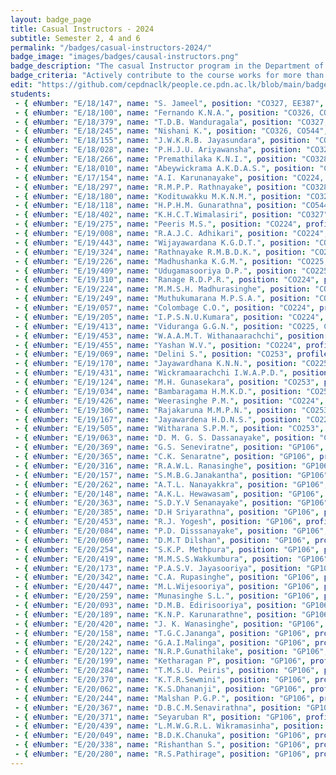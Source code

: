 ```yaml
---
layout: badge_page
title: Casual Instructors - 2024
subtitle: Semester 2, 4 and 6
permalink: "/badges/casual-instructors-2024/"
badge_image: "images/badges/causal-instructors.png"
badge_description: "The casual Instructor program in the Department of Computer Engineering provides undergraduate students with the opportunity to be an instructor/teaching assistant in the courses offered for their junior batches."
badge_criteria: "Actively contribute to the course works for more than 6 working hours"
edit: "https://github.com/cepdnaclk/people.ce.pdn.ac.lk/blob/main/badges/casual-instructors-2024"
students: 
 - { eNumber: "E/18/147", name: "S. Jameel", position: "CO327, EE387", profile_url: "/students/e18/147/", profile_image: "https://people.ce.pdn.ac.lk/images/students/e18/e18147.jpg", link: "#" }
 - { eNumber: "E/18/100", name: "Fernando K.N.A.", position: "CO326, CO544", profile_url: "/students/e18/100/", profile_image: "https://people.ce.pdn.ac.lk/images/students/e18/e18100.jpg", link: "#" }
 - { eNumber: "E/18/379", name: "T.D.B. Wanduragala", position: "CO327, CO328", profile_url: "/students/e18/379/", profile_image: "https://people.ce.pdn.ac.lk/images/students/e18/e18379.jpg", link: "#" }
 - { eNumber: "E/18/245", name: "Nishani K.", position: "CO326, CO544", profile_url: "/students/e18/245/", profile_image: "https://people.ce.pdn.ac.lk/images/students/e18/e18245.jpg", link: "#" }
 - { eNumber: "E/18/155", name: "J.W.K.R.B. Jayasundara", position: "CO328, CO544", profile_url: "/students/e18/155/", profile_image: "https://people.ce.pdn.ac.lk/images/students/e18/e18155.jpg", link: "#" }
 - { eNumber: "E/18/028", name: "P.H.J.U. Ariyawansha", position: "CO327, CO328", profile_url: "/students/e18/028/", profile_image: "https://people.ce.pdn.ac.lk/images/students/e18/e18028.jpg", link: "#" }
 - { eNumber: "E/18/266", name: "Premathilaka K.N.I.", position: "CO328, CO544", profile_url: "/students/e18/266/", profile_image: "https://people.ce.pdn.ac.lk/images/students/e18/e18266.jpg", link: "#" }
 - { eNumber: "E/18/010", name: "Abeywickrama A.K.D.A.S.", position: "CO328, CO544", profile_url: "/students/e18/010/", profile_image: "https://people.ce.pdn.ac.lk/images/students/e18/e18010.jpg", link: "#" }
 - { eNumber: "E/17/154", name: "A.I. Karunanayake", position: "CO224, CO326", profile_url: "/students/e17/154/", profile_image: "https://people.ce.pdn.ac.lk/images/students/e17/e17154.jpg", link: "#" }
 - { eNumber: "E/18/297", name: "R.M.P.P. Rathnayake", position: "CO328, CO544", profile_url: "/students/e18/297/", profile_image: "https://people.ce.pdn.ac.lk/images/students/e18/e18297.jpg", link: "#" }
 - { eNumber: "E/18/180", name: "Kodituwakku M.K.N.M.", position: "CO328, CO544", profile_url: "/students/e18/180/", profile_image: "https://people.ce.pdn.ac.lk/images/students/e18/e18180.jpg", link: "#" }
 - { eNumber: "E/18/118", name: "H.P.H.M. Gunarathna", position: "CO544", profile_url: "/students/e18/118/", profile_image: "https://people.ce.pdn.ac.lk/images/students/e18/e18118.jpg", link: "#" }
 - { eNumber: "E/18/402", name: "K.H.C.T.Wimalasiri", position: "CO327", profile_url: "/students/e18/402/", profile_image: "https://people.ce.pdn.ac.lk/images/students/e18/e18402.jpg", link: "#" }
 - { eNumber: "E/19/275", name: "Peeris M.S.", position: "CO224", profile_url: "/students/e19/275/", profile_image: "https://people.ce.pdn.ac.lk/images/students/e19/e19275.jpg", link: "#" }
 - { eNumber: "E/19/008", name: "R.A.J.C. Adhikari", position: "CO224", profile_url: "/students/e19/008/", profile_image: "https://people.ce.pdn.ac.lk/images/students/e19/e19008.jpg", link: "#" }
 - { eNumber: "E/19/443", name: "Wijayawardana K.G.D.T.", position: "CO224", profile_url: "/students/e19/443/", profile_image: "https://people.ce.pdn.ac.lk/images/students/e19/e19443.jpg", link: "#" }
 - { eNumber: "E/19/324", name: "Rathnayake R.M.B.D.K.", position: "CO224", profile_url: "/students/e19/324/", profile_image: "https://people.ce.pdn.ac.lk/images/students/e19/e19324.jpg", link: "#" }
 - { eNumber: "E/19/226", name: "Madhushanka K.G.M.", position: "CO225, CO226", profile_url: "/students/e19/226/", profile_image: "https://people.ce.pdn.ac.lk/images/students/e19/e19226.jpg", link: "#" }
 - { eNumber: "E/19/409", name: "Udugamasooriya D.P.", position: "CO225, CO226", profile_url: "/students/e19/409/", profile_image: "https://people.ce.pdn.ac.lk/images/students/e19/e19409.jpg", link: "#" }
 - { eNumber: "E/19/310", name: "Ranage R.D.P.R.", position: "CO224", profile_url: "/students/e19/310/", profile_image: "https://people.ce.pdn.ac.lk/images/students/e19/e19310.jpg", link: "#" }
 - { eNumber: "E/19/224", name: "M.M.S.H. Madhurasinghe", position: "CO225, CO226", profile_url: "/students/e19/224/", profile_image: "https://people.ce.pdn.ac.lk/images/students/e19/e19224.jpg", link: "#" }
 - { eNumber: "E/19/249", name: "Muthukumarana M.P.S.A.", position: "CO253", profile_url: "/students/e19/249/", profile_image: "https://people.ce.pdn.ac.lk/images/students/e19/e19249.jpg", link: "#" }
 - { eNumber: "E/19/057", name: "Colombage C.O.", position: "CO224", profile_url: "/students/e19/057/", profile_image: "https://people.ce.pdn.ac.lk/images/students/e19/e19057.jpg", link: "#" }
 - { eNumber: "E/19/205", name: "I.P.S.N.U.Kumara", position: "CO224", profile_url: "/students/e19/205/", profile_image: "https://people.ce.pdn.ac.lk/images/students/e19/e19205.jpg", link: "#" }
 - { eNumber: "E/19/413", name: "Viduranga G.G.N.", position: "CO225, CO226", profile_url: "/students/e19/413/", profile_image: "https://people.ce.pdn.ac.lk/images/students/e19/e19413.jpg", link: "#" }
 - { eNumber: "E/19/453", name: "W.A.A.M.T. Withanaarachchi", position: "CO224", profile_url: "/students/e19/453/", profile_image: "https://people.ce.pdn.ac.lk/images/students/e19/e19453.jpg", link: "#" }
 - { eNumber: "E/19/455", name: "Yashan W.V.", position: "CO224", profile_url: "/students/e19/455/", profile_image: "https://people.ce.pdn.ac.lk/images/students/e19/e19455.jpg", link: "#" }
 - { eNumber: "E/19/069", name: "Delini S.", position: "CO253", profile_url: "/students/e19/069/", profile_image: "https://people.ce.pdn.ac.lk/images/students/e19/e19069.jpg", link: "#" }
 - { eNumber: "E/19/170", name: "Jayawardhana K.N.N.", position: "CO225, CO226", profile_url: "/students/e19/170/", profile_image: "https://people.ce.pdn.ac.lk/images/students/e19/e19170.jpg", link: "#" }
 - { eNumber: "E/19/431", name: "Wickramaarachchi I.W.A.P.D.", position: "CO225, CO226", profile_url: "/students/e19/431/", profile_image: "https://people.ce.pdn.ac.lk/images/students/e19/e19431.jpg", link: "#" }
 - { eNumber: "E/19/124", name: "M.H. Gunasekara", position: "CO253", profile_url: "/students/e19/124/", profile_image: "https://people.ce.pdn.ac.lk/images/students/e19/e19124.jpg", link: "#" }
 - { eNumber: "E/19/034", name: "Bambaragama H.M.K.D.", position: "CO253", profile_url: "/students/e19/034/", profile_image: "https://people.ce.pdn.ac.lk/images/students/e19/e19034.jpg", link: "#" }
 - { eNumber: "E/19/426", name: "Weerasinghe P.M.", position: "CO224", profile_url: "/students/e19/426/", profile_image: "https://people.ce.pdn.ac.lk/images/students/e19/e19426.jpg", link: "#" }
 - { eNumber: "E/19/306", name: "Rajakaruna M.M.P.N.", position: "CO253", profile_url: "/students/e19/306/", profile_image: "https://people.ce.pdn.ac.lk/images/students/e19/e19306.jpg", link: "#" }
 - { eNumber: "E/19/167", name: "Jayawardena H.D.N.S.", position: "CO224", profile_url: "/students/e19/167/", profile_image: "https://people.ce.pdn.ac.lk/images/students/e19/e19167.jpg", link: "#" }
 - { eNumber: "E/19/505", name: "Witharana S.P.M.", position: "CO253", profile_url: "/students/e19/505/", profile_image: "https://people.ce.pdn.ac.lk/images/students/e19/e19505.jpg", link: "#" }
 - { eNumber: "E/19/063", name: "D. M. G. S. Dassanayake", position: "CO224", profile_url: "/students/e19/063/", profile_image: "https://people.ce.pdn.ac.lk/images/students/e19/e19063.jpg", link: "#" }
 - { eNumber: "E/20/369", name: "G.S. Seneviratne", position: "GP106", profile_url: "/students/e20/369/", profile_image: "https://people.ce.pdn.ac.lk/images/students/e20/e20369.jpg", link: "#" }
 - { eNumber: "E/20/365", name: "C.K. Senaratne", position: "GP106", profile_url: "/students/e20/365/", profile_image: "https://people.ce.pdn.ac.lk/images/students/e20/e20365.jpg", link: "#" }
 - { eNumber: "E/20/316", name: "R.A.W.L. Ranasinghe", position: "GP106", profile_url: "/students/e20/316/", profile_image: "https://people.ce.pdn.ac.lk/images/students/e20/e20316.jpg", link: "#" }
 - { eNumber: "E/20/157", name: "S.M.B.G.Janakantha", position: "GP106", profile_url: "/students/e20/157/", profile_image: "https://people.ce.pdn.ac.lk/images/students/e20/e20157.jpg", link: "#" }
 - { eNumber: "E/20/262", name: "A.T.L. Nanayakkra", position: "GP106", profile_url: "/students/e20/262/", profile_image: "https://people.ce.pdn.ac.lk/images/students/e20/e20262.jpg", link: "#" }
 - { eNumber: "E/20/148", name: "A.K.L. Hewawasam", position: "GP106", profile_url: "/students/e20/148/", profile_image: "https://people.ce.pdn.ac.lk/images/students/e20/e20148.jpg", link: "#" }
 - { eNumber: "E/20/363", name: "S.D.Y.V Senanayake", position: "GP106", profile_url: "/students/e20/363/", profile_image: "https://people.ce.pdn.ac.lk/images/students/e20/e20363.jpg", link: "#" }
 - { eNumber: "E/20/385", name: "D.H Sriyarathna", position: "GP106", profile_url: "/students/e20/385/", profile_image: "https://people.ce.pdn.ac.lk/images/students/e20/e20385.jpg", link: "#" }
 - { eNumber: "E/20/453", name: "R.J. Yogesh", position: "GP106", profile_url: "/students/e20/453/", profile_image: "https://people.ce.pdn.ac.lk/images/students/e20/e20453.jpg", link: "#" }
 - { eNumber: "E/20/084", name: "P.D. Disssanayake", position: "GP106", profile_url: "/students/e20/084/", profile_image: "https://people.ce.pdn.ac.lk/images/students/e20/e20084.jpg", link: "#" }
 - { eNumber: "E/20/069", name: "D.M.T Dilshan", position: "GP106", profile_url: "/students/e20/069/", profile_image: "https://people.ce.pdn.ac.lk/images/students/e20/e20069.jpg", link: "#" }
 - { eNumber: "E/20/254", name: "S.K.P. Methpura", position: "GP106", profile_url: "/students/e20/254/", profile_image: "https://people.ce.pdn.ac.lk/images/students/e20/e20254.jpg", link: "#" }
 - { eNumber: "E/20/419", name: "M.M.S.S.Wakkumbura", position: "GP106", profile_url: "/students/e20/419/", profile_image: "https://people.ce.pdn.ac.lk/images/students/e20/e20419.jpg", link: "#" }
 - { eNumber: "E/20/173", name: "P.A.S.V. Jayasooriya", position: "GP106", profile_url: "/students/e20/173/", profile_image: "https://people.ce.pdn.ac.lk/images/students/e20/e20173.jpg", link: "#" }
 - { eNumber: "E/20/342", name: "C.A. Rupasinghe", position: "GP106", profile_url: "/students/e20/342/", profile_image: "https://people.ce.pdn.ac.lk/images/students/e20/e20342.jpg", link: "#" }
 - { eNumber: "E/20/447", name: "M.L.Wijesooriya", position: "GP106", profile_url: "/students/e20/447/", profile_image: "https://people.ce.pdn.ac.lk/images/students/e20/e20447.jpg", link: "#" }
 - { eNumber: "E/20/259", name: "Munasinghe S.L.", position: "GP106", profile_url: "/students/e20/259/", profile_image: "https://people.ce.pdn.ac.lk/images/students/e20/e20259.jpg", link: "#" }
 - { eNumber: "E/20/093", name: "D.M.B. Edirisooriya", position: "GP106", profile_url: "/students/e20/093/", profile_image: "https://people.ce.pdn.ac.lk/images/students/e20/e20093.jpg", link: "#" }
 - { eNumber: "E/20/189", name: "K.N.P. Karunarathne", position: "GP106", profile_url: "/students/e20/189/", profile_image: "https://people.ce.pdn.ac.lk/images/students/e20/e20189.jpg", link: "#" }
 - { eNumber: "E/20/420", name: "J. K. Wanasinghe", position: "GP106", profile_url: "/students/e20/420/", profile_image: "https://people.ce.pdn.ac.lk/images/students/e20/e20420.png", link: "#" }
 - { eNumber: "E/20/158", name: "T.G.C.Jananga", position: "GP106", profile_url: "/students/e20/158/", profile_image: "https://people.ce.pdn.ac.lk/images/students/e20/e20158.jpg", link: "#" }
 - { eNumber: "E/20/242", name: "G.A.I.Malinga", position: "GP106", profile_url: "/students/e20/242/", profile_image: "https://people.ce.pdn.ac.lk/images/students/e20/e20242.jpg", link: "#" }
 - { eNumber: "E/20/122", name: "N.R.P.Gunathilake", position: "GP106", profile_url: "/students/e20/122/", profile_image: "https://people.ce.pdn.ac.lk/images/students/e20/e20122.jpg", link: "#" }
 - { eNumber: "E/20/199", name: "Ketharagan P", position: "GP106", profile_url: "/students/e20/199/", profile_image: "https://people.ce.pdn.ac.lk/images/students/e20/e20199.jpg", link: "#" }
 - { eNumber: "E/20/284", name: "T.M.S.U. Peiris", position: "GP106", profile_url: "/students/e20/284/", profile_image: "https://people.ce.pdn.ac.lk/images/students/e20/e20284.jpg", link: "#" }
 - { eNumber: "E/20/370", name: "K.T.R.Sewmini", position: "GP106", profile_url: "/students/e20/370/", profile_image: "https://people.ce.pdn.ac.lk/images/students/e20/e20370.jpg", link: "#" }
 - { eNumber: "E/20/062", name: "K.S.Dhananji", position: "GP106", profile_url: "/students/e20/062/", profile_image: "https://people.ce.pdn.ac.lk/images/students/e20/e20062.jpg", link: "#" }
 - { eNumber: "E/20/244", name: "Malshan P.G.P.", position: "GP106", profile_url: "/students/e20/244/", profile_image: "https://people.ce.pdn.ac.lk/images/students/e20/e20244.jpg", link: "#" }
 - { eNumber: "E/20/367", name: "D.B.C.M.Senavirathna", position: "GP106", profile_url: "/students/e20/367/", profile_image: "https://people.ce.pdn.ac.lk/images/students/e20/e20367.jpg", link: "#" }
 - { eNumber: "E/20/371", name: "Seyaruban R", position: "GP106", profile_url: "/students/e20/371/", profile_image: "https://people.ce.pdn.ac.lk/images/students/e20/e20371.jpg", link: "#" }
 - { eNumber: "E/20/439", name: "L.M.W.G.R.L. Wikramasinha", position: "GP106", profile_url: "/students/e20/439/", profile_image: "https://people.ce.pdn.ac.lk/images/students/e20/e20439.jpg", link: "#" }
 - { eNumber: "E/20/049", name: "B.D.K.Chanuka", position: "GP106", profile_url: "/students/e20/049/", profile_image: "https://people.ce.pdn.ac.lk/images/students/e20/e20049.jpg", link: "#" }
 - { eNumber: "E/20/338", name: "Rishanthan S.", position: "GP106", profile_url: "/students/e20/338/", profile_image: "https://people.ce.pdn.ac.lk/images/students/e20/e20338.jpg", link: "#" }
 - { eNumber: "E/20/280", name: "R.S.Pathirage", position: "GP106", profile_url: "/students/e20/280/", profile_image: "https://people.ce.pdn.ac.lk/images/students/e20/e20280.jpg", link: "#" }
---
```

